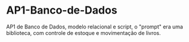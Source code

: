 # AP1-Banco-de-Dados
AP1 de Banco de Dados, modelo relacional e script, o "prompt" era uma biblioteca, com controle de estoque e movimentação de livros.
